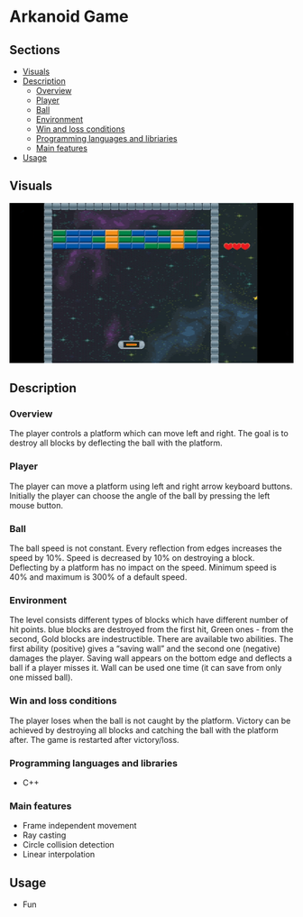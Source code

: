 # Arkanoid Game
## Sections

 - [Visuals](#visuals)
 - [Description](#description)
	 - [Overview](#overview)
	 - [Player](#player)
	 - [Ball](#ball)
	 - [Environment](#environment)
	 - [Win and loss conditions](#win-and-loss-conditions)
	 - [Programming languages and libriaries](#programming-languages-and-libraries)
	 - [Main features](#main-features)
 - [Usage](#usage)

## Visuals

![gif](visuals/arkanoid-gif.gif)

## Description

### Overview
The player controls a platform which can move left and right. The goal is to destroy all 
blocks by deflecting the ball with the platform. 

### Player
The player can move a platform using left and right arrow keyboard buttons. Initially the 
player can choose the angle of the ball by pressing the left mouse button.

### Ball
The ball speed is not constant. Every reflection from edges increases the speed by 10%. Speed is decreased by 10% on destroying a block. Deflecting by a platform has no impact on the speed. Minimum speed is 40% and maximum is 300% of a default speed.

### Environment
The level consists different types of blocks which have different number of hit points. blue blocks are destroyed from the first hit, Green ones - from the second, Gold blocks are indestructible. There are available two abilities. The first ability (positive) gives a “saving wall” and the second one (negative) damages the player. Saving wall appears on the bottom edge and deflects a ball if a player misses it. Wall can be used one time (it can save from only one missed ball).

### Win and loss conditions

The player loses when the ball is not caught by the platform. Victory can be achieved by 
destroying all blocks and catching the ball with the platform after.
The game is restarted after victory/loss.

### Programming languages and libraries

 - C++ 

### Main features
- Frame independent movement
- Ray casting
- Circle collision detection
- Linear interpolation

## Usage
- Fun
